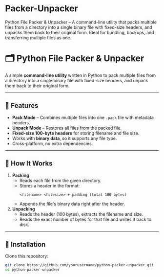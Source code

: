 # Packer-Unpacker
Python File Packer &amp; Unpacker – A command-line utility that packs multiple files from a directory into a single binary file with fixed-size headers, and unpacks them back to their original form. Ideal for bundling, backups, and transferring multiple files as one.
# 🗂️ Python File Packer & Unpacker

A simple **command-line utility** written in Python to pack multiple files from a directory into a single binary file with fixed-size headers, and unpack them back to their original form.

---

## 📌 Features
- **Pack Mode** – Combines multiple files into one `.pack` file with metadata headers.
- **Unpack Mode** – Restores all files from the packed file.
- **Fixed-size 100-byte headers** for storing filename and file size.
- Works with **binary data**, so it supports any file type.
- Cross-platform, no extra dependencies.

---

## 📂 How It Works
1. **Packing**
   - Reads each file from the given directory.
   - Stores a header in the format:
     ```
     <filename> <filesize> + padding (total 100 bytes)
     ```
   - Appends the file's binary data right after the header.
2. **Unpacking**
   - Reads the header (100 bytes), extracts the filename and size.
   - Reads the exact number of bytes for that file and writes it back to disk.

---

## 🚀 Installation
Clone this repository:
```bash
git clone https://github.com/yourusername/python-packer-unpacker.git
cd python-packer-unpacker
